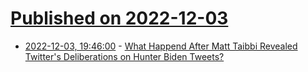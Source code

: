 # [Published on 2022-12-03](index.md)

* [2022-12-03, 19:46:00](https://yro.slashdot.org/story/22/12/03/1615242/what-happend-after-matt-taibbi-revealed-twitters-deliberations-on-hunter-biden-tweets?utm_source=rss1.0mainlinkanon&utm_medium=feed) - [What Happend After Matt Taibbi Revealed Twitter's Deliberations on Hunter Biden Tweets?](https://yro.slashdot.org/story/22/12/03/1615242/what-happend-after-matt-taibbi-revealed-twitters-deliberations-on-hunter-biden-tweets?utm_source=rss1.0mainlinkanon&utm_medium=feed)
